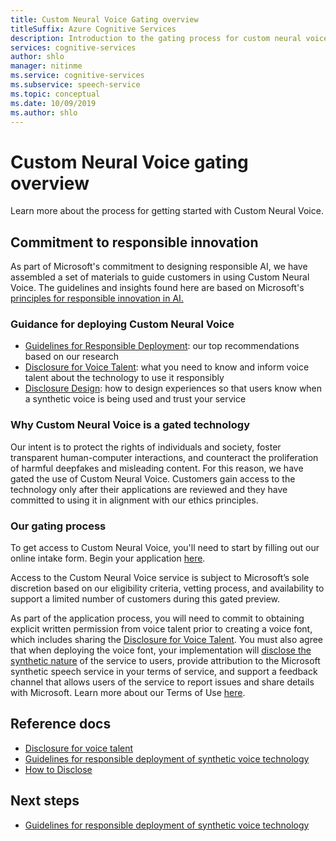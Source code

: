 ```yaml
---
title: Custom Neural Voice Gating overview
titleSuffix: Azure Cognitive Services
description: Introduction to the gating process for custom neural voice.
services: cognitive-services
author: shlo
manager: nitinme
ms.service: cognitive-services
ms.subservice: speech-service
ms.topic: conceptual
ms.date: 10/09/2019
ms.author: shlo
---
```

# Custom Neural Voice gating overview

Learn more about the process for getting started with Custom Neural Voice.

## Commitment to responsible innovation

As part of Microsoft's commitment to designing responsible AI, we have assembled a set of materials to guide customers in using Custom Neural Voice. The guidelines and insights found here are based on Microsoft's [principles for responsible innovation in AI.](https://www.microsoft.com/AI/our-approach-to-ai)

### Guidance for deploying Custom Neural Voice

- [Guidelines for Responsible Deployment](concepts-guidelines-responsible-deployment-synthetic.md): our top recommendations based on our research
- [Disclosure for Voice Talent](https://aka.ms/disclosure-voice-talent): what you need to know and inform voice talent about the technology to use it responsibly
- [Disclosure Design](concepts-disclosure-guidelines.md): how to design experiences so that users know when a synthetic voice is being used and trust your service

### Why Custom Neural Voice is a gated technology

Our intent is to protect the rights of individuals and society, foster transparent human-computer interactions, and counteract the proliferation of harmful deepfakes and misleading content. For this reason, we have gated the use of Custom Neural Voice. Customers gain access to the technology only after their applications are reviewed and they have committed to using it in alignment with our ethics principles.

### Our gating process

To get access to Custom Neural Voice, you'll need to start by filling out our online intake form. Begin your application [here](https://aka.ms/custom-neural-intake-form).

Access to the Custom Neural Voice service is subject to Microsoft’s sole discretion based on our eligibility criteria, vetting process, and availability to support a limited number of customers during this gated preview.

As part of the application process, you will need to commit to obtaining explicit written permission from voice talent prior to creating a voice font, which includes sharing the [Disclosure for Voice Talent](https://aka.ms/disclosure-voice-talent). You must also agree that when deploying the voice font, your implementation will [disclose the synthetic nature](concepts-disclosure-guidelines.md) of the service to users, provide attribution to the Microsoft synthetic speech service in your terms of service, and support a feedback channel that allows users of the service to report issues and share details with Microsoft. Learn more about our Terms of Use [here](https://aka.ms/custom-neural-code-of-conduct).

## Reference docs

* [Disclosure for voice talent](https://aka.ms/disclosure-voice-talent)
* [Guidelines for responsible deployment of synthetic voice technology](concepts-guidelines-responsible-deployment-synthetic.md)
* [How to Disclose](concepts-disclosure-guidelines.md)

## Next steps

* [Guidelines for responsible deployment of synthetic voice technology](concepts-guidelines-responsible-deployment-synthetic.md)

